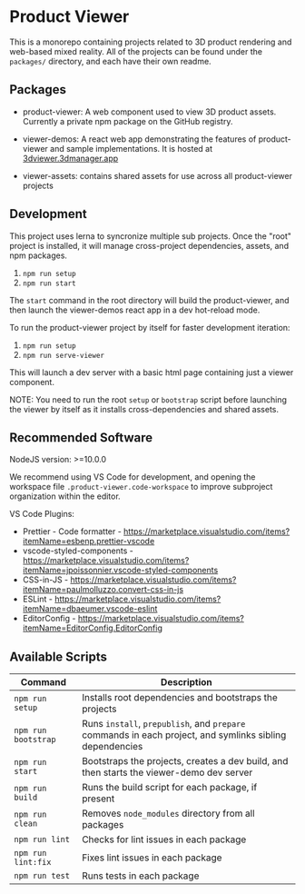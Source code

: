 # Product Viewer

This is a monorepo containing projects related to 3D product rendering and web-based mixed reality. All of the projects can be found under the `packages/` directory, and each have their own readme.

## Packages

- product-viewer: A web component used to view 3D product assets. Currently a private npm package on the GitHub registry.

- viewer-demos: A react web app demonstrating the features of product-viewer and sample implementations. It is hosted at [3dviewer.3dmanager.app](https://3dviewer.3dmanager.app/)

- viewer-assets: contains shared assets for use across all product-viewer projects

## Development

This project uses lerna to syncronize multiple sub projects. Once the "root" project is installed, it will manage cross-project dependencies, assets, and npm packages.

1. `npm run setup`
2. `npm run start`

The `start` command in the root directory will build the product-viewer, and then launch the viewer-demos react app in a dev hot-reload mode.

To run the product-viewer project by itself for faster development iteration:
1. `npm run setup`
2. `npm run serve-viewer`

This will launch a dev server with a basic html page containing just a viewer component. 

NOTE: You need to run the root `setup` or `bootstrap` script before launching the viewer by itself as it installs cross-dependencies and shared assets.

## Recommended Software

NodeJS version: >=10.0.0

We recommend using VS Code for development, and opening the workspace file `.product-viewer.code-workspace` to improve subproject organization within the editor.

VS Code Plugins:
- Prettier - Code formatter - https://marketplace.visualstudio.com/items?itemName=esbenp.prettier-vscode
- vscode-styled-components - https://marketplace.visualstudio.com/items?itemName=jpoissonnier.vscode-styled-components
- CSS-in-JS - https://marketplace.visualstudio.com/items?itemName=paulmolluzzo.convert-css-in-js
- ESLint - https://marketplace.visualstudio.com/items?itemName=dbaeumer.vscode-eslint
- EditorConfig - https://marketplace.visualstudio.com/items?itemName=EditorConfig.EditorConfig

## Available Scripts

Command                        | Description
------------------------------ | -----------
`npm run setup`                | Installs root dependencies and bootstraps the projects
`npm run bootstrap`            | Runs `install`, `prepublish`, and `prepare` commands in each project, and symlinks sibling dependencies
`npm run start`                | Bootstraps the projects, creates a dev build, and then starts the viewer-demo dev server
`npm run build`                | Runs the build script for each package, if present
`npm run clean`                | Removes `node_modules` directory from all packages
`npm run lint`                 | Checks for lint issues in each package
`npm run lint:fix`             | Fixes lint issues in each package
`npm run test`                 | Runs tests in each package
